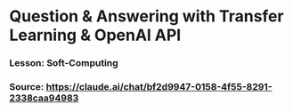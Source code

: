 # Question & Answering with Transfer Learning & OpenAl API 


### Lesson:  Soft-Computing

### Source: https://claude.ai/chat/bf2d9947-0158-4f55-8291-2338caa94983
